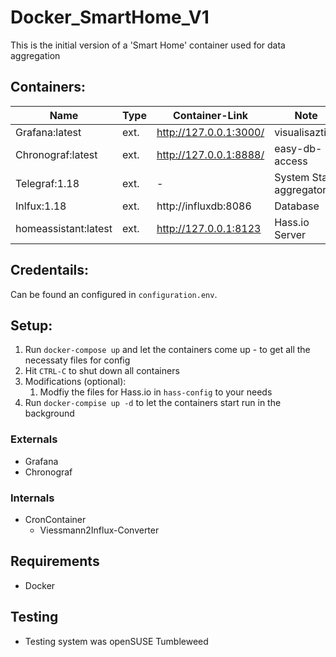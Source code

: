 # Docker_SmartHome_V1
This is the initial version of a 'Smart Home' container used for data aggregation 

## Containers:

| Name                  | Type  | Container-Link            | Note                          |
| ---                   | ---   | ---                       | ---                           |
| Grafana:latest        | ext.  | http://127.0.0.1:3000/    | visualisaztion                |
| Chronograf:latest     | ext.  | http://127.0.0.1:8888/    | easy-db-access                |
| Telegraf:1.18         | ext.  | -                         | System Stats aggregator       |
| Inlfux:1.18           | ext.  | http://influxdb:8086      | Database                      |
| homeassistant:latest  | ext.  | http://127.0.0.1:8123     | Hass.io Server                |


## Credentails:
Can be found an configured in `configuration.env`.


## Setup:
1. Run `docker-compose up` and let the containers come up - to get all the necessaty files for config
2. Hit `CTRL-C` to shut down all containers
3. Modifications (optional):
   1. Modfiy the files for Hass.io in `hass-config` to your needs
4. Run `docker-compise up -d` to let the containers start run in the background


### Externals
- Grafana
- Chronograf
  
### Internals
- CronContainer
  - Viessmann2Influx-Converter

## Requirements
- Docker


## Testing
- Testing system was openSUSE Tumbleweed 